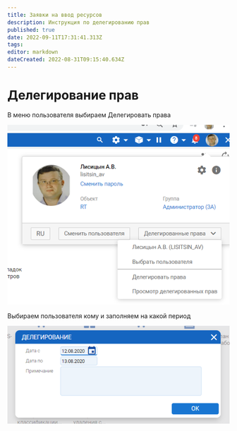 ```yaml
---
title: Заявки на ввод ресурсов
description: Инструкция по делегированию прав
published: true
date: 2022-09-11T17:31:41.313Z
tags: 
editor: markdown
dateCreated: 2022-08-31T09:15:40.634Z
---
```


# Делегирование прав

В меню пользователя выбираем Делегировать права

![](<../../../assets/image (521).png>)

Выбираем пользователя кому и заполняем на какой период

![](<../../../assets/image (189).png>)
